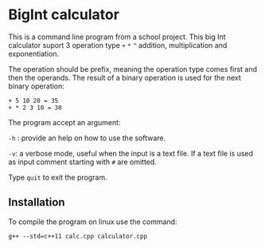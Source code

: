 # BigInt calculator
This is a command line program from a school project. This big Int calculator suport 3 operation type `+` `*` `^` addition, multiplication and exponentiation.

The operation should be prefix, meaning the operation type comes first and then the operands. The result of a binary operation is used for the next binary operation:
```
+ 5 10 20 = 35
+ * 2 3 10 = 30
```

The program accept an argument:

`-h` : provide an help on how to use the software.

`-v`: a verbose mode, useful when the input is a text file. If a text file is used as input comment starting with `#` are omitted. 

Type `quit` to exit the program.

## Installation
To compile the program on linux use the command:

`g++ --std=c++11 calc.cpp calculator.cpp`
